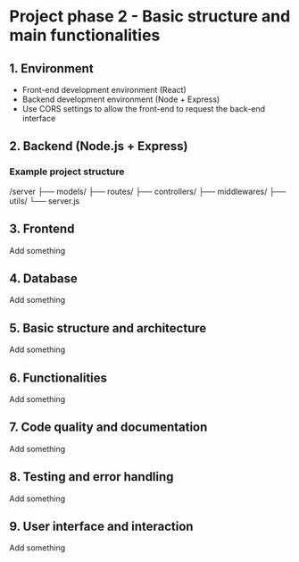 # Project phase 2 - Basic structure and main functionalities


## 1. Environment

- Front-end development environment (React)
- Backend development environment (Node + Express)
- Use CORS settings to allow the front-end to request the back-end interface

## 2. Backend (Node.js + Express)

### Example project structure
/server
  ├── models/
  ├── routes/
  ├── controllers/
  ├── middlewares/
  ├── utils/
  └── server.js


## 3. Frontend

Add something

## 4. Database

Add something

## 5. Basic structure and architecture

Add something

## 6. Functionalities

Add something

## 7. Code quality and documentation

Add something

## 8. Testing and error handling

Add something

## 9. User interface and interaction

Add something
